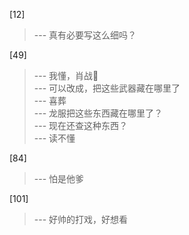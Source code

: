
[12] 
>--- 真有必要写这么细吗？<br>

[49] 
>--- 我懂，肖战🌚<br>
>--- 可以改成，把这些武器藏在哪里了<br>
>--- 喜葬<br>
>--- 龙服把这些东西藏在哪里了？<br>
>--- 现在还查这种东西？<br>
>--- 读不懂<br>

[84] 
>--- 怕是他爹<br>

[101] 
>--- 好帅的打戏，好想看<br>
